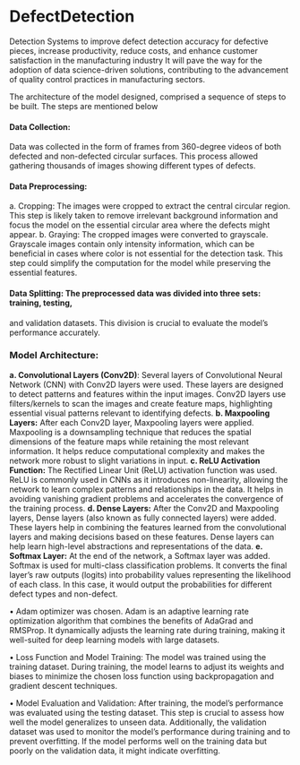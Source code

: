 # DefectDetection

Detection Systems to improve defect detection accuracy for defective pieces, increase productivity, reduce costs, and enhance customer satisfaction in the manufacturing industry It will pave the way for the adoption of data
science-driven solutions, contributing to the advancement of quality control practices
in manufacturing sectors.

The architecture of the model designed, comprised a sequence of steps to be built. The steps
are mentioned below
#### Data Collection: 
Data was collected in the form of frames from 360-degree videos
of both defected and non-defected circular surfaces. This process allowed gathering
thousands of images showing different types of defects.
#### Data Preprocessing:
a. Cropping: The images were cropped to extract the central circular region. This
step is likely taken to remove irrelevant background information and focus the model
on the essential circular area where the defects might appear. b. Graying: The cropped
images were converted to grayscale. Grayscale images contain only intensity information, which can be beneficial in cases where color is not essential for the detection task.
This step could simplify the computation for the model while preserving the essential
features.
#### Data Splitting: The preprocessed data was divided into three sets: training, testing,
and validation datasets. This division is crucial to evaluate the model’s performance
accurately.
 ### Model Architecture:
**a. Convolutional Layers (Conv2D)**: Several layers of Convolutional Neural Network
(CNN) with Conv2D layers were used. These layers are designed to detect patterns and
features within the input images. Conv2D layers use filters/kernels to scan the images
and create feature maps, highlighting essential visual patterns relevant to identifying
defects.
**b. Maxpooling Layers:** After each Conv2D layer, Maxpooling layers were applied.
Maxpooling is a downsampling technique that reduces the spatial dimensions of the
feature maps while retaining the most relevant information. It helps reduce computational complexity and makes the network more robust to slight variations in input.
**c. ReLU Activation Function:** The Rectified Linear Unit (ReLU) activation function
was used. ReLU is commonly used in CNNs as it introduces non-linearity, allowing
the network to learn complex patterns and relationships in the data. It helps in avoiding
vanishing gradient problems and accelerates the convergence of the training process.
**d. Dense Layers:** After the Conv2D and Maxpooling layers, Dense layers (also known
as fully connected layers) were added. These layers help in combining the features
learned from the convolutional layers and making decisions based on these features.
Dense layers can help learn high-level abstractions and representations of the data.
**e. Softmax Layer:** At the end of the network, a Softmax layer was added. Softmax
is used for multi-class classification problems. It converts the final layer’s raw outputs
(logits) into probability values representing the likelihood of each class. In this case,
it would output the probabilities for different defect types and non-defect.

• Adam optimizer was chosen. Adam is an adaptive learning rate optimization algorithm that combines the benefits of AdaGrad and RMSProp. It dynamically adjusts
the learning rate during training, making it well-suited for deep learning models with
large datasets.

• Loss Function and Model Training: The model was trained using the training dataset.
During training, the model learns to adjust its weights and biases to minimize the chosen loss function using backpropagation and gradient descent techniques.

• Model Evaluation and Validation: After training, the model’s performance was evaluated using the testing dataset. This step is crucial to assess how well the model generalizes to unseen data. Additionally, the validation dataset was used to monitor the
model’s performance during training and to prevent overfitting. If the model performs
well on the training data but poorly on the validation data, it might indicate overfitting.
